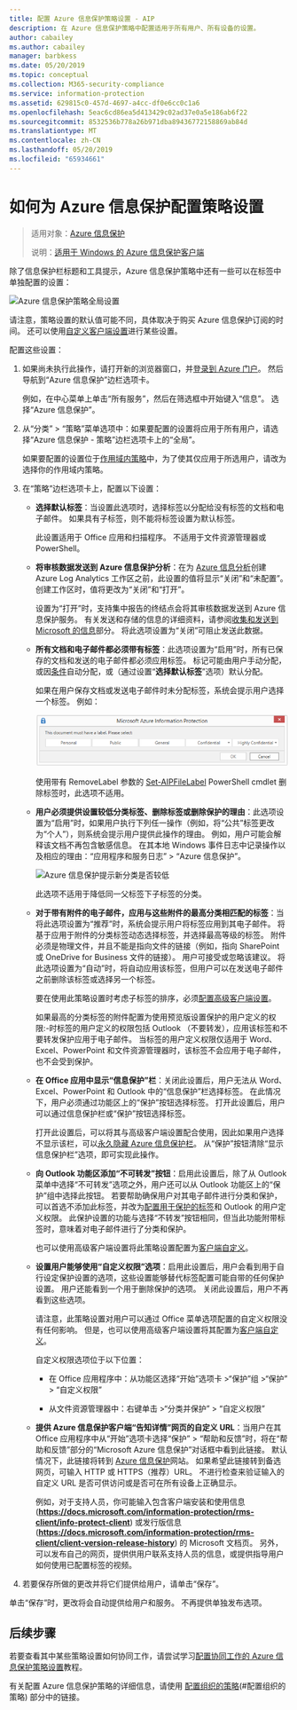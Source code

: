 ```yaml
---
title: 配置 Azure 信息保护策略设置 - AIP
description: 在 Azure 信息保护策略中配置适用于所有用户、所有设备的设置。
author: cabailey
ms.author: cabailey
manager: barbkess
ms.date: 05/20/2019
ms.topic: conceptual
ms.collection: M365-security-compliance
ms.service: information-protection
ms.assetid: 629815c0-457d-4697-a4cc-df0e6cc0c1a6
ms.openlocfilehash: 5eac6cd86ea5d413429c02ad37e0a5e186ab6f22
ms.sourcegitcommit: 8532536b778a26b971dba89436772158869ab84d
ms.translationtype: MT
ms.contentlocale: zh-CN
ms.lasthandoff: 05/20/2019
ms.locfileid: "65934661"
---
```

# <a name="how-to-configure-the-policy-settings-for-azure-information-protection"></a>如何为 Azure 信息保护配置策略设置

>适用对象：[Azure 信息保护](https://azure.microsoft.com/pricing/details/information-protection)
>
> 说明：[适用于 Windows 的 Azure 信息保护客户端](faqs.md#whats-the-difference-between-the-azure-information-protection-client-and-the-azure-information-protection-unified-labeling-client)

除了信息保护栏标题和工具提示，Azure 信息保护策略中还有一些可以在标签中单独配置的设置：

![Azure 信息保护策略全局设置](./media/defaultsettings-aip.png)

请注意，策略设置的默认值可能不同，具体取决于购买 Azure 信息保护订阅的时间。 还可以使用[自定义客户端设置](./rms-client/client-admin-guide-customizations.md)进行某些设置。

配置这些设置：

1. 如果尚未执行此操作，请打开新的浏览器窗口，并[登录到 Azure 门户](configure-policy.md#signing-in-to-the-azure-portal)。 然后导航到“Azure 信息保护”边栏选项卡。
    
    例如，在中心菜单上单击“所有服务”，然后在筛选框中开始键入“信息”。 选择“Azure 信息保护”。

2. 从“分类” > “策略”菜单选项中：如果要配置的设置将应用于所有用户，请选择“Azure 信息保护 - 策略”边栏选项卡上的“全局”。
    
    如果要配置的设置位于[作用域内策略](configure-policy-scope.md)中，为了使其仅应用于所选用户，请改为选择你的作用域内策略。

3. 在“策略”边栏选项卡上，配置以下设置：
    
   - **选择默认标签**：当设置此选项时，选择标签以分配给没有标签的文档和电子邮件。 如果具有子标签，则不能将标签设置为默认标签。
        
        此设置适用于 Office 应用和扫描程序。 不适用于文件资源管理器或 PowerShell。
    
    - **将审核数据发送到 Azure 信息保护分析**：在为 [Azure 信息分析](reports-aip.md)创建 Azure Log Analytics 工作区之前，此设置的值将显示“关闭”和“未配置”。 创建工作区时，值将更改为“关闭”和“打开”。
        
        设置为“打开”时，支持集中报告的终结点会将其审核数据发送到 Azure 信息保护服务。 有关发送和存储的信息的详细资料，请参阅[收集和发送到 Microsoft 的信息](reports-aip.md#information-collected-and-sent-to-microsoft)部分。 将此选项设置为“关闭”可阻止发送此数据。
    
    - **所有文档和电子邮件都必须带有标签**：此选项设置为“启用”时，所有已保存的文档和发送的电子邮件都必须应用标签。 标记可能由用户手动分配，或因[条件](configure-policy-classification.md)自动分配，或（通过设置“**选择默认标签**”选项）默认分配。
        
       如果在用户保存文档或发送电子邮件时未分配标签，系统会提示用户选择一个标签。 例如：
        
       ![Azure 信息保护提示（如果强制实施了标记）](./media/info-protect-enforce-labelv2.png)
        
       使用带有 RemoveLabel 参数的 [Set-AIPFileLabel](/powershell/module/azureinformationprotection/set-aipfilelabel) PowerShell cmdlet 删除标签时，此选项不适用。
        
   - **用户必须提供设置较低分类标签、删除标签或删除保护的理由**：此选项设置为“启用”时，如果用户执行下列任一操作（例如，将“公共”标签更改为“个人”），则系统会提示用户提供此操作的理由。 例如，用户可能会解释该文档不再包含敏感信息。 在其本地 Windows 事件日志中记录操作以及相应的理由：“应用程序和服务日志” > “Azure 信息保护”。  
        
       ![Azure 信息保护提示新分类是否较低](./media/info-protect-lower-justification.png)
        
       此选项不适用于降低同一父标签下子标签的分类。
        
   - **对于带有附件的电子邮件，应用与这些附件的最高分类相匹配的标签**：当将此选项设置为“推荐”时，系统会提示用户将标签应用到其电子邮件。 将基于应用于附件的分类标签动态选择标签，并选择最高等级的标签。 附件必须是物理文件，并且不能是指向文件的链接（例如，指向 SharePoint 或 OneDrive for Business 文件的链接）。 用户可接受或忽略该建议。 将此选项设置为“自动”时，将自动应用该标签，但用户可以在发送电子邮件之前删除该标签或选择另一个标签。
        
        要在使用此策略设置时考虑子标签的排序，必须[配置高级客户端设置](./rms-client/client-admin-guide-customizations.md#enable-order-support-for-sublabels-on-attachments)。
        
        如果最高的分类标签的附件配置为使用预览版设置保护的用户定义的权限:-时标签的用户定义的权限包括 Outlook （不要转发），应用该标签和不要转发保护应用于电子邮件。 当标签的用户定义权限仅适用于 Word、Excel、PowerPoint 和文件资源管理器时，该标签不会应用于电子邮件，也不会受到保护。
    
   - **在 Office 应用中显示“信息保护”栏**：关闭此设置后，用户无法从 Word、Excel、PowerPoint 和 Outlook 中的“信息保护”栏选择标签。 在此情况下，用户必须通过功能区上的“保护”按钮选择标签。 打开此设置后，用户可以通过信息保护栏或“保护”按钮选择标签。
        
       打开此设置后，可以将其与高级客户端设置配合使用，因此如果用户选择不显示该栏，可以[永久隐藏 Azure 信息保护栏](./rms-client/client-admin-guide-customizations.md#permanently-hide-the-azure-information-protection-bar)。 从“保护”按钮清除“显示信息保护栏”选项，即可实现此操作。
    
   - **向 Outlook 功能区添加“不可转发”按钮**：启用此设置后，除了从 Outlook 菜单中选择“不可转发”选项之外，用户还可以从 Outlook 功能区上的“保护”组中选择此按钮。 若要帮助确保用户对其电子邮件进行分类和保护，可以首选不添加此标签，并改为[配置用于保护的标签](configure-policy-protection.md)和 Outlook 的用户定义权限。 此保护设置的功能与选择“不转发”按钮相同，但当此功能附带标签时，意味着对电子邮件进行了分类和保护。
    
       也可以使用高级客户端设置将此策略设置配置为[客户端自定义](./rms-client/client-admin-guide-customizations.md#hide-or-show-the-do-not-forward-button-in-outlook)。
    
   - **设置用户能够使用“自定义权限”选项**：启用此设置后，用户会看到用于自行设定保护设置的选项，这些设置能够替代标签配置可能自带的任何保护设置。 用户还能看到一个用于删除保护的选项。 关闭此设置后，用户不再看到这些选项。
        
       请注意，此策略设置对用户可以通过 Office 菜单选项配置的自定义权限没有任何影响。 但是，也可以使用高级客户端设置将其配置为[客户端自定义](./rms-client/client-admin-guide-customizations.md#make-the-custom-permissions-options-available-or-unavailable-to-users)。
        
       自定义权限选项位于以下位置：
        
       - 在 Office 应用程序中：从功能区选择“开始”选项卡 >“保护”组 >“保护” > “自定义权限”
        
       - 从文件资源管理器中：右键单击 >“分类并保护” > “自定义权限”
    
   - **提供 Azure 信息保护客户端“告知详情”网页的自定义 URL**：当用户在其 Office 应用程序中从“开始”选项卡选择“保护” > “帮助和反馈”时，将在“帮助和反馈”部分的“Microsoft Azure 信息保护”对话框中看到此链接。 默认情况下，此链接将转到 [Azure 信息保护](https://www.microsoft.com/cloud-platform/azure-information-protection)网站。 如果希望此链接转到备选网页，可输入 HTTP 或 HTTPS（推荐）URL。 不进行检查来验证输入的自定义 URL 是否可供访问或是否可在所有设备上正确显示。
        
       例如，对于支持人员，你可能输入包含客户端安装和使用信息 (**https://docs.microsoft.com/information-protection/rms-client/info-protect-client**) 或发行版信息 (**https://docs.microsoft.com/information-protection/rms-client/client-version-release-history**) 的 Microsoft 文档页。 另外，可以发布自己的网页，提供供用户联系支持人员的信息，或提供指导用户如何使用已配置标签的视频。

4. 若要保存所做的更改并将它们提供给用户，请单击“保存”。

单击“保存”时，更改将会自动提供给用户和服务。 不再提供单独发布选项。

## <a name="next-steps"></a>后续步骤

若要查看其中某些策略设置如何协同工作，请尝试学习[配置协同工作的 Azure 信息保护策略设置](infoprotect-settings-tutorial.md)教程。

有关配置 Azure 信息保护策略的详细信息，请使用 [配置组织的策略](configure-policy.md#configuring-your-organizations-policy)(#配置组织的策略) 部分中的链接。

